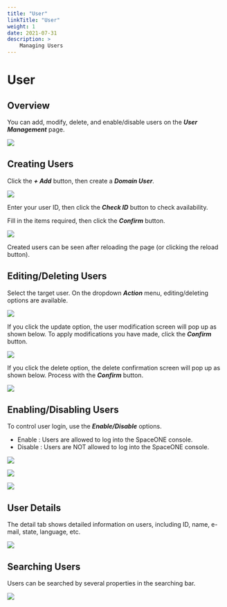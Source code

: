 ```yaml
---
title: "User"
linkTitle: "User"
weight: 1
date: 2021-07-31
description: >
    Managing Users
---
```


# User

## Overview

You can add, modify, delete, and enable/disable users on the _**User Management**_ page.

![](/docs/using_spaceone_console/admin_guide/identity/user_img/user_img_01.png)

 

## Creating Users

Click the _**+ Add**_ button, then create a _**Domain User**_. 

![](/docs/using_spaceone_console/admin_guide/identity/user_img/user_img_02.png)

Enter your user ID, then click the _**Check ID**_ button to check availability.

Fill in the items required, then click the _**Confirm**_ button.

![](/docs/using_spaceone_console/admin_guide/identity/user_img/user_img_03.png)

Created users can be seen after reloading the page \(or clicking the reload button\).

## Editing/Deleting Users

Select the target user. On the dropdown _**Action**_ menu, editing/deleting options are available.

![](/docs/using_spaceone_console/admin_guide/identity/user_img/user_img_04.png)

If you click the update option, the user modification screen will pop up as shown below. To apply modifications you have made, click the _**Confirm**_ button.

![](/docs/using_spaceone_console/admin_guide/identity/user_img/user_img_05.png)

If you click the delete option, the delete confirmation screen will pop up as shown below. Process with the _**Confirm**_ button.

![](/docs/using_spaceone_console/admin_guide/identity/user_img/user_img_06.png)

## Enabling/Disabling Users

To control user login, use the _**Enable/Disable**_ options.

* Enable : Users are allowed to log into the SpaceONE console.
* Disable : Users are NOT allowed to log into the SpaceONE console. 

![](/docs/using_spaceone_console/admin_guide/identity/user_img/user_img_07.png)

![](/docs/using_spaceone_console/admin_guide/identity/user_img/user_img_08.png)

![](/docs/using_spaceone_console/admin_guide/identity/user_img/user_img_09.png)

## User Details

The detail tab shows detailed information on users, including ID, name, e-mail, state, language, etc.

![](/docs/using_spaceone_console/admin_guide/identity/user_img/user_img_10.png)

## Searching Users

Users can be searched by several properties in the searching bar.

![](/docs/using_spaceone_console/admin_guide/identity/user_img/user_img_11.png)



